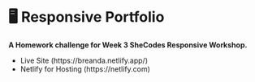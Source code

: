 # 🖥 Responsive Portfolio
<p>
  <strong>
  A Homework challenge for Week 3 SheCodes Responsive Workshop.
  </strong>
</p>
<ul>
  <li>
    Live Site (https://breanda.netlify.app/)
  </li>
  <li>
    Netlify for Hosting (https://netlify.com)
  </li>
</ul>

